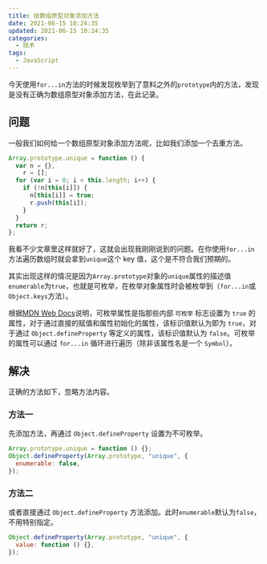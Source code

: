 ```yaml
---
title: 给数组原型对象添加方法
date: 2021-06-15 10:24:35
updated: 2021-06-15 10:24:35
categories:
  - 技术
tags:
  - JavaScript
---
```


今天使用`for...in`方法的时候发现枚举到了意料之外的`prototype`内的方法，发现是没有正确为数组原型对象添加方法，在此记录。

<!--more-->

## 问题

一般我们如何给一个数组原型对象添加方法呢，比如我们添加一个去重方法。

```js
Array.prototype.unique = function () {
  var n = {},
    r = [];
  for (var i = 0; i < this.length; i++) {
    if (!n[this[i]]) {
      n[this[i]] = true;
      r.push(this[i]);
    }
  }
  return r;
};
```

我看不少文章里这样就好了，这就会出现我刚刚说到的问题。在你使用`for...in`方法遍历数组时就会拿到`unique`这个 key 值，这个是不符合我们预期的。

其实出现这样的情况是因为`Array.prototype`对象的`unique`属性的描述值`enumerable`为`true`，也就是可枚举，在枚举对象属性时会被枚举到（`for...in`或`Object.keys`方法）。

根据[MDN Web Docs](https://developer.mozilla.org/zh-CN/docs/Web/JavaScript/Enumerability_and_ownership_of_properties)说明，可枚举属性是指那些内部 `可枚举` 标志设置为 `true` 的属性，对于通过直接的赋值和属性初始化的属性，该标识值默认为即为 `true`，对于通过 `Object.defineProperty` 等定义的属性，该标识值默认为 `false`。可枚举的属性可以通过 `for...in` 循环进行遍历（除非该属性名是一个 `Symbol`）。

## 解决

正确的方法如下，忽略方法内容。

### 方法一

先添加方法，再通过 `Object.defineProperty` 设置为不可枚举。

```js
Array.prototype.unique = function () {};
Object.defineProperty(Array.prototype, "unique", {
  enumerable: false,
});
```

### 方法二

或者直接通过 `Object.defineProperty` 方法添加。此时`enumerable`默认为`false`，不用特别指定。

```js
Object.defineProperty(Array.prototype, "unique", {
  value: function () {},
});
```
